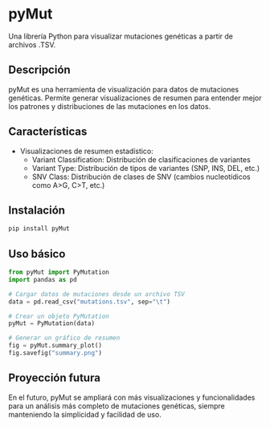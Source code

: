 # pyMut

Una librería Python para visualizar mutaciones genéticas a partir de archivos .TSV.

## Descripción

pyMut es una herramienta de visualización para datos de mutaciones genéticas. Permite generar visualizaciones de resumen para entender mejor los patrones y distribuciones de las mutaciones en los datos.

## Características

- Visualizaciones de resumen estadístico:
  - Variant Classification: Distribución de clasificaciones de variantes
  - Variant Type: Distribución de tipos de variantes (SNP, INS, DEL, etc.)
  - SNV Class: Distribución de clases de SNV (cambios nucleotídicos como A>G, C>T, etc.)

## Instalación

```bash
pip install pyMut
```

## Uso básico

```python
from pyMut import PyMutation
import pandas as pd

# Cargar datos de mutaciones desde un archivo TSV
data = pd.read_csv("mutations.tsv", sep="\t")

# Crear un objeto PyMutation
pyMut = PyMutation(data)

# Generar un gráfico de resumen
fig = pyMut.summary_plot()
fig.savefig("summary.png")
```

## Proyección futura

En el futuro, pyMut se ampliará con más visualizaciones y funcionalidades para un análisis más completo de mutaciones genéticas, siempre manteniendo la simplicidad y facilidad de uso.
